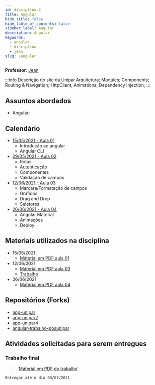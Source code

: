 ```yaml
---
id: disciplina-2
title: Angular
hide_title: false
hide_table_of_contents: false
sidebar_label: Angular
description: Angular
keywords:
  - angular
  - disciplina
  - jean
slug: /angular
---
```


**Professor**: [Jean](/professores/jean)

:::info Descrição do site da Unipar
Arquitetura; Modules; Components; Routing & Navigation; HttpClient; Animations; Dependency Injection;
:::

## Assuntos abordados

- Angular;

## Calendário

- [15/05/2021 - Aula 01](/blog/5)
  - Introdução ao angular
  - Angular CLI
- [29/05/2021 - Aula 02](/blog/6)
  - Rotas
  - Autenticação
  - Componentes
  - Validação de campos
- [12/06/2021 - Aula 03](/blog/7)
  - Marcara/Formatação de campos
  - Gráficos
  - Drag and Drop
  - Seletores
- [26/06/2021 - Aula 04](/blog/8)
  - Angular Material
  - Animações
  - Deploy

## Materiais utilizados na disciplina

- 15/05/2021
  - [Máterial em PDF aula 01](/docs/aula-5/angular.pdf)
- 12/06/2021
  - [Máterial em PDF aula 03](/docs/aula-7/angular-aula3.pdf)
  - [Trabalho](/docs/aula-7/trabalho.pdf)
- 26/06/2021
  - [Máterial em PDF aula 04](/docs/aula-8/angular-aula4.pdf)

## Repositórios (Forks)
- [app-unipar](https://github.com/pos-unipar/app-unipar)
- [app-unipar2](https://github.com/pos-unipar/app-unipar2)
- [app-unipar4](https://github.com/pos-unipar/app-unipar4)
- [angular-trabalho-posunipar](https://github.com/pos-unipar/angular-trabalho-posunipar)

## Atividades solicitadas para serem entregues

### Trabalho final
>'[Máterial em PDF do trabalho](/docs/aula-7/trabalho.pdf)'

```Entregar até o dia 03/07/2021```